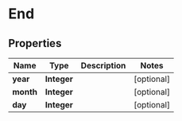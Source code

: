 
# End

## Properties
Name | Type | Description | Notes
------------ | ------------- | ------------- | -------------
**year** | **Integer** |  |  [optional]
**month** | **Integer** |  |  [optional]
**day** | **Integer** |  |  [optional]



